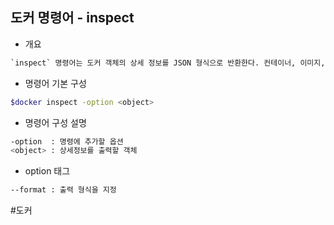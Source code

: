 ## 도커 명령어 - inspect

- 개요
```txt
`inspect` 명령어는 도커 객체의 상세 정보를 JSON 형식으로 반환한다. 컨테이너, 이미지, 네트워크, 볼륨 등 다양한 도커 객체의 상세 정보를 확인할 수 있다.
```

- 명령어 기본 구성
```bash
$docker inspect -option <object>
```

- 명령어 구성 설명
```bash
-option  : 명령에 추가할 옵션
<object> : 상세정보를 출력할 객체
```

- option 태그
```bash
--format : 출력 형식을 지정
```

#도커